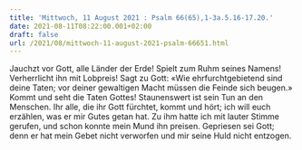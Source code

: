 ```yaml
---
title: 'Mittwoch, 11 August 2021 : Psalm 66(65),1-3a.5.16-17.20.'
date: 2021-08-11T08:22:00.001+02:00
draft: false
url: /2021/08/mittwoch-11-august-2021-psalm-66651.html
---
```


Jauchzt vor Gott, alle Länder der Erde! Spielt zum Ruhm seines Namens! Verherrlicht ihn mit Lobpreis! Sagt zu Gott: «Wie ehrfurchtgebietend sind deine Taten; vor deiner gewaltigen Macht müssen die Feinde sich beugen.» Kommt und seht die Taten Gottes! Staunenswert ist sein Tun an den Menschen. Ihr alle, die ihr Gott fürchtet, kommt und hört; ich will euch erzählen, was er mir Gutes getan hat. Zu ihm hatte ich mit lauter Stimme gerufen, und schon konnte mein Mund ihn preisen. Gepriesen sei Gott; denn er hat mein Gebet nicht verworfen und mir seine Huld nicht entzogen.